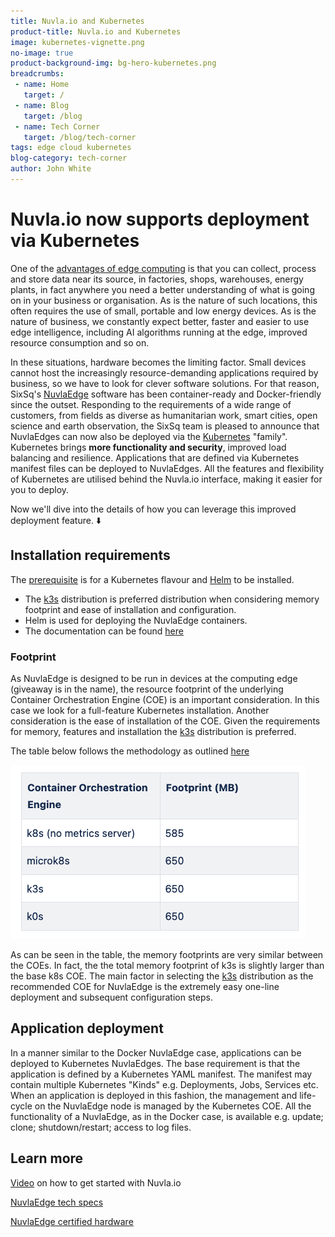 ```yaml
---
title: Nuvla.io and Kubernetes
product-title: Nuvla.io and Kubernetes
image: kubernetes-vignette.png
no-image: true
product-background-img: bg-hero-kubernetes.png
breadcrumbs:
 - name: Home
   target: /
 - name: Blog
   target: /blog
 - name: Tech Corner
   target: /blog/tech-corner
tags: edge cloud kubernetes
blog-category: tech-corner
author: John White
---
```


# Nuvla.io now supports deployment via Kubernetes

One of the [advantages of edge computing](/blog/discover/2022/05/03/4-ways-to-know-if-you-need-edge-computing.html) is that you can collect, process and store data near its source, in factories, shops, warehouses, energy plants, in fact anywhere you need a better understanding of what is going on in your business or organisation. As is the nature of such locations, this often requires the use of small, portable and low energy devices.  As is the nature of business, we constantly expect better, faster and easier to use edge intelligence, including AI algorithms running at the edge, improved resource consumption and so on. 

In these situations, hardware becomes the limiting factor. Small devices cannot host the increasingly resource-demanding applications required by business, so we have to look for clever software solutions.  For that reason, SixSq's [NuvlaEdge](/nuvlaedge) software has been container-ready and Docker-friendly since the outset. Responding to the requirements of a wide range of customers, from fields as diverse as humanitarian work, smart cities, open science and earth observation, the SixSq team is pleased to announce that NuvlaEdges can now also be deployed via the [Kubernetes](https://kubernetes.io/) "family". Kubernetes brings **more functionality and security**, improved load balancing and resilience. Applications that are defined via Kubernetes manifest files can be deployed to NuvlaEdges. All the features and flexibility of Kubernetes are utilised behind the Nuvla.io interface, making it easier for you to deploy.

Now we'll dive into the details of how you can leverage this improved deployment feature. ⬇️

## Installation requirements

[prereq]: https://docs.nuvla.io/nuvlaedge/installation/requirements/#prerequisites-when-running-on-k8s-distribution
[helm]: https://helm.sh
[k3s]: https://k3s.io/
[nuvla_doc]: https://docs.nuvla.io/nuvlaedge/installation/install-with-helm/


The [prerequisite][prereq] is for a Kubernetes flavour and [Helm][helm] to be installed.

- The [k3s][k3s] distribution is preferred distribution when considering memory footprint and ease of installation and configuration.
- Helm is used for deploying the NuvlaEdge containers.
- The documentation can be found [here][nuvla_doc]

### Footprint

As NuvlaEdge is designed to be run in devices at the computing edge (giveaway is in the name), the resource footprint of the
underlying Container Orchestration Engine (COE) is an important consideration.
In this case we look for a full-feature Kubernetes installation.
Another consideration is the ease of installation of the COE.
Given the requirements for memory, features and installation the [k3s][k3s] distribution is preferred.

The table below follows the methodology as outlined [here][footprint]

[footprint]: https://www.portainer.io/blog/comparing-k0s-k3s-microk8s

![image info](/assets/img/blog/kubernetes_coe_footprint.png "a title")

As can be seen in the table, the memory footprints are very similar between the COEs.
In fact, the the total memory footprint of k3s is slightly larger than the base k8s COE.
The main factor in selecting the [k3s][k3s] distribution as the recommended COE for NuvlaEdge 
is the extremely easy one-line deployment and subsequent configuration steps.

## Application deployment

In a manner similar to the Docker NuvlaEdge case, applications can be deployed to Kubernetes NuvlaEdges.
The base requirement is that the application is defined by a Kubernetes YAML manifest.
The manifest may contain multiple Kubernetes "Kinds" e.g. Deployments, Jobs, Services etc.
When an application is deployed in this fashion, the management and life-cycle on the NuvlaEdge
node is managed by the Kubernetes COE.
All the functionality of a NuvlaEdge, as in the Docker case, is available e.g.
update; clone; shutdown/restart; access to log files.

## Learn more

[Video](https://youtu.be/yqly8M_l2Cs) on how to get started with Nuvla.io 

[NuvlaEdge tech specs](https://sixsq.com/nuvlaedge#techspecs)

[NuvlaEdge certified hardware](https://sixsq.com/nuvlaedge#hardware)
